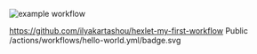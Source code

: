 ![example workflow](https://github.com/github/docs/actions/workflows/main.yml/badge.svg)

https://github.com/ilyakartashou/hexlet-my-first-workflow
Public
/actions/workflows/hello-world.yml/badge.svg
